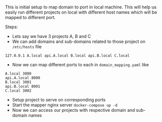 This is initial setup to map domain to port in local machine. This will
help us easily run different projects on local with different host names
which will be mapped to different port.

Steps:
- Lets say we have 3 projects A, B and C
- We can add domains and sub-domains related to those project on
`/etc/hosts` file
```
127.0.0.1 A.local api.A.local B.local api.B.local C.local
```
- Now we can map different ports to each in `domain_mapping.yaml` like
```
A.local 3000
api.A.local 8000
B.local 3001
api.B.local 8001
C.local 3002
```
- Setup project to serve on corresponding ports
- Start the mapper nginx server `docker-compose up -d`
- Now we can access our projects with respective domain and sub-domain names
